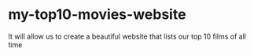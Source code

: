 # my-top10-movies-website
It will allow us to create a beautiful website that lists our top 10 films of all time
